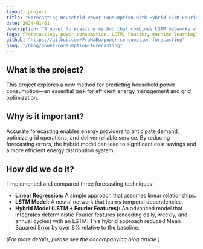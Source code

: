 ```yaml
---
layout: project
title: "Forecasting Household Power Consumption with Hybrid LSTM-Fourier Model"
date: 2024-01-01
description: "A novel forecasting method that combines LSTM networks with Fourier features to account for daily, weekly, and annual cycles in household power consumption."
tags: [forecasting, power consumption, LSTM, Fourier, machine learning]
github: "https://github.com/FraMaBu/power-consumption-forecasting"
blog: "/blog/power-consumption-forecasting"
---
```


## What is the project?

This project explores a new method for predicting household power consumption—an essential task for efficient energy management and grid optimization.

## Why is it important?

Accurate forecasting enables energy providers to anticipate demand, optimize grid operations, and deliver reliable service. By reducing forecasting errors, the hybrid model can lead to significant cost savings and a more efficient energy distribution system.

## How did we do it?

I implemented and compared three forecasting techniques:
- **Linear Regression:** A simple approach that assumes linear relationships.
- **LSTM Model:** A neural network that learns temporal dependencies.
- **Hybrid Model (LSTM + Fourier Features):** An advanced model that integrates deterministic Fourier features (encoding daily, weekly, and annual cycles) with an LSTM. This hybrid approach reduced Mean Squared Error by over 8% relative to the baseline.

*(For more details, please see the accompanying blog article.)*